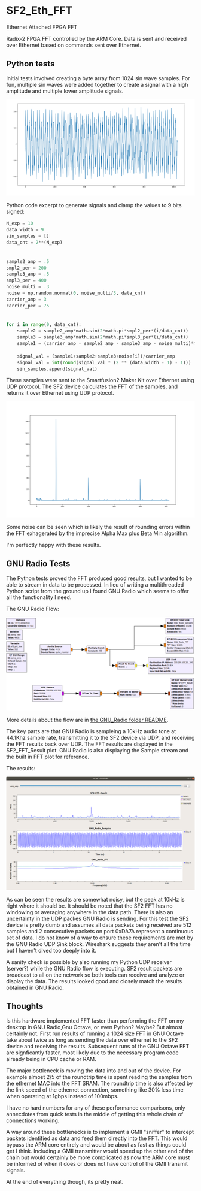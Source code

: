 # SF2_Eth_FFT
Ethernet Attached FPGA FFT

Radix-2 FPGA FFT controlled by the ARM Core. Data is sent and received over Ethernet based on commands sent over Ethernet.


## Python tests

Initial tests involved creating a byte array from 1024 sin wave samples. For fun, multiple sin waves were added together to create a signal with a high amplitude and multiple lower amplitude signals.

![Generated Samples](Python/Input_Signal.png)

Python code excerpt to generate signals and clamp the values to 9 bits signed:

```python
N_exp = 10
data_width = 9
sin_samples = []
data_cnt = 2**(N_exp)


sample2_amp = .5
smpl2_per = 200
sample3_amp = .5
smpl3_per = 400
noise_multi = .3
noise = np.random.normal(0, noise_multi/3, data_cnt)
carrier_amp = 3
carrier_per = 75


for i in range(0, data_cnt):
    sample2 = sample2_amp*math.sin(2*math.pi*smpl2_per*(i/data_cnt))
    sample3 = sample3_amp*math.sin(2*math.pi*smpl3_per*(i/data_cnt))
    sample1 = (carrier_amp - sample2_amp - sample3_amp - noise_multi)*math.sin(1+2*math.pi*carrier_per*i/data_cnt)

    signal_val = (sample1+sample2+sample3+noise[i])/carrier_amp
    signal_val = int(round(signal_val * (2 ** (data_width - 1) - 1)))                                      # signed
    sin_samples.append(signal_val)
```

These samples were sent to the Smartfusion2 Maker Kit over Ethernet using UDP protocol. The SF2 device calculates the FFT of the samples, and returns it over Ethernet using UDP protocol.

![Results](Python/HW_FFT_Result.png)


Some noise can be seen which is likely the result of rounding errors within the FFT exhagerated by the imprecise Alpha Max plus Beta Min algorithm.

I'm perfectly happy with these results.

## GNU Radio Tests

The Python tests proved the FFT produced good results, but I wanted to be able to stream in data to be processed. In lieu of writing a multithreaded Python script from the ground up I found GNU Radio which seems to offer all the functionality I need.

The GNU Radio Flow:

![GNU Radio Flow](GNU_Radio/SF2_FFT_Connection.grc.png)

More details about the flow are in [the GNU_Radio folder README](https://github.com/PKazm/SF2_Eth_FFT/tree/master/GNU_Radio).

The key parts are that GNU Radio is sampleing a 10kHz audio tone at 44.1Khz sample rate, transmitting it to the SF2 device via UDP, and receiving the FFT results back over UDP. The FFT results are displayed in the SF2_FFT_Result plot. GNU Radio is also displaying the Sample stream and the built in FFT plot for reference.

The results:

![GNU Radio Results](GNU_Radio/SF2_FFT_running.png)

As can be seen the results are somewhat noisy, but the peak at 10kHz is right where it should be. It should be noted that the SF2 FFT has no windowing or averaging anywhere in the data path. There is also an uncertainty in the UDP packes GNU Radio is sending. For this test the SF2 device is pretty dumb and assumes all data packets being received are 512 samples and 2 consecutive packets on port 0xDA7A represent a continuous set of data. I do not know of a way to ensure these requirements are met by the GNU Radio UDP Sink block. Wireshark suggests they aren't all the time but I haven't dived too deeply into it.

A sanity check is possible by also running my Python UDP receiver (server?) while the GNU Radio flow is executing. SF2 result packets are broadcast to all on the network so both tools can receive and analyze or display the data. The results looked good and closely match the results obtained in GNU Radio.

## Thoughts

Is this hardware implemented FFT faster than performing the FFT on my desktop in GNU Radio,Gnu Octave, or even Python? Maybe? But almost certainly not. First run results of running a 1024 size FFT in GNU Octave take about twice as long as sending the data over ethernet to the SF2 device and receiving the results. Subsequent runs of the GNU Octave FFT are signficantly faster, most likely due to the necessary program code already being in CPU cache or RAM.

The major bottleneck is moving the data into and out of the device. For example almost 2/5 of the roundtrip time is spent reading the samples from the ethernet MAC into the FFT SRAM. The roundtrip time is also affected by the link speed of the ethernet connection, something like 30% less time when operating at 1gbps instead of 100mbps.

I have no hard numbers for any of these performance comparisons, only annecdotes from quick tests in the middle of getting this whole chain of connections working.

A way around these bottlenecks is to implement a GMII "sniffer" to intercept packets identified as data and feed them directly into the FFT. This would bypass the ARM core entirely and would be about as fast as things could get I think. Including a GMII transmitter would speed up the other end of the chain but would certainly be more complicated as now the ARM core must be informed of when it does or does not have control of the GMII transmit signals.

At the end of everything though, its pretty neat.
